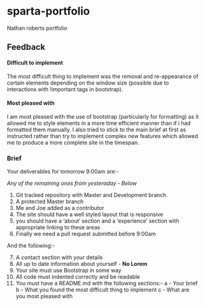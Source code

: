 # **sparta-portfolio**
Nathan roberts portfolio

## Feedback  

#### Difficult to implement

The most difficult thing to implement was the removal and re-appearance of certain elements depending on the window size (possible due to interactions with !important tags in bootstrap).

#### Most pleased with

I am most pleased with the use of bootstrap (particularly for formatting) as it allowed me to style elements in a more time efficient manner than if i had formatted them manually. I also tried to stick to the main brief at first as instructed rather than try to implement complex new features which allowed me to produce a more complete site in the timespan.

### Brief

Your deliverables for tomorrow 9:00am are:-

*Any of the remaining ones from yesteraday - Below*

1) Git tracked repository with Master and Development branch.
2) A protected Master branch
3) Me and Joe added as a contributor
4) The site should have a well styled layout that is responsive
5) you should have a ‘about’ section and a ‘experience’ section with appropriate linking to these areas
6) Finally we need a pull request submitted before 9:00am

And the following:-

7) A contact section with your details
8) All up to date information about yourself - **No Lorem**
9) Your site must use Bootstrap in some way
10) All code must indented correctly and be readable
11) You must have a README.md with the following sections:-
      a - Your brief
      b - What you found the most difficult thing to implement
      c - What are you most pleased with
